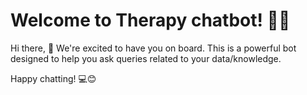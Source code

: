 # Welcome to Therapy chatbot! 🚀🤖

Hi there, 👋 We're excited to have you on board. This is a powerful bot designed to help you ask queries related to your data/knowledge.

Happy chatting! 💻😊

